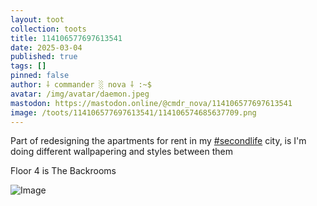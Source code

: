 ```yaml
---
layout: toot
collection: toots
title: 114106577697613541
date: 2025-03-04
published: true
tags: []
pinned: false
author: ⸸ commander ░ nova ⸸ :~$
avatar: /img/avatar/daemon.jpeg
mastodon: https://mastodon.online/@cmdr_nova/114106577697613541
image: /toots/114106577697613541/114106574685637709.png
---
```


Part of redesigning the apartments for rent in my [#secondlife](https://mastodon.online/tags/secondlife) city, is I'm doing different wallpapering and styles between them

Floor 4 is The Backrooms

<img src="/toots/114106577697613541/114106574685637709.png" alt="Image">
